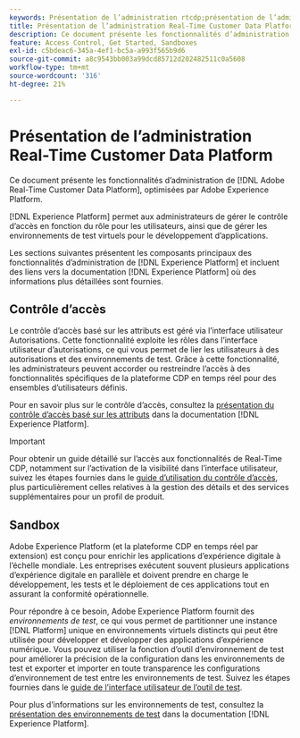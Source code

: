 ```yaml
---
keywords: Présentation de l’administration rtcdp;présentation de l’administration
title: Présentation de l’administration Real-Time Customer Data Platform
description: Ce document présente les fonctionnalités d’administration d’Adobe Real-Time Customer Data Platform, optimisées par Adobe Experience Platform.
feature: Access Control, Get Started, Sandboxes
exl-id: c5bdeac6-345a-4ef1-bc5a-a993f565b9d6
source-git-commit: a8c9543bb003a99dcd85712d202482511c0a5608
workflow-type: tm+mt
source-wordcount: '316'
ht-degree: 21%

---
```


# Présentation de l’administration Real-Time Customer Data Platform

Ce document présente les fonctionnalités d’administration de [!DNL Adobe Real-Time Customer Data Platform], optimisées par Adobe Experience Platform.

[!DNL Experience Platform] permet aux administrateurs de gérer le contrôle d’accès en fonction du rôle pour les utilisateurs, ainsi que de gérer les environnements de test virtuels pour le développement d’applications.

Les sections suivantes présentent les composants principaux des fonctionnalités d’administration de [!DNL Experience Platform] et incluent des liens vers la documentation [!DNL Experience Platform] où des informations plus détaillées sont fournies.

## Contrôle d’accès

Le contrôle d’accès basé sur les attributs est géré via l’interface utilisateur Autorisations. Cette fonctionnalité exploite les rôles dans l’interface utilisateur d’autorisations, ce qui vous permet de lier les utilisateurs à des autorisations et des environnements de test. Grâce à cette fonctionnalité, les administrateurs peuvent accorder ou restreindre l’accès à des fonctionnalités spécifiques de la plateforme CDP en temps réel pour des ensembles d’utilisateurs définis.

Pour en savoir plus sur le contrôle d’accès, consultez la [présentation du contrôle d’accès basé sur les attributs](/help/access-control/abac/overview.md) dans la documentation [!DNL Experience Platform].

>[!IMPORTANT]
>
>Pour obtenir un guide détaillé sur l’accès aux fonctionnalités de Real-Time CDP, notamment sur l’activation de la visibilité dans l’interface utilisateur, suivez les étapes fournies dans le [guide d’utilisation du contrôle d’accès](../../access-control/ui/overview.md), plus particulièrement celles relatives à la gestion des détails et des services supplémentaires pour un profil de produit.

## Sandbox

Adobe Experience Platform (et la plateforme CDP en temps réel par extension) est conçu pour enrichir les applications d’expérience digitale à l’échelle mondiale. Les entreprises exécutent souvent plusieurs applications d’expérience digitale en parallèle et doivent prendre en charge le développement, les tests et le déploiement de ces applications tout en assurant la conformité opérationnelle.

Pour répondre à ce besoin, Adobe Experience Platform fournit des *environnements de test*, ce qui vous permet de partitionner une instance [!DNL Platform] unique en environnements virtuels distincts qui peut être utilisée pour développer et développer des applications d’expérience numérique. Vous pouvez utiliser la fonction d’outil d’environnement de test pour améliorer la précision de la configuration dans les environnements de test et exporter et importer en toute transparence les configurations d’environnement de test entre les environnements de test. Suivez les étapes fournies dans le [guide de l’interface utilisateur de l’outil de test](../../sandboxes/ui/sandbox-tooling.md).

Pour plus d’informations sur les environnements de test, consultez la [présentation des environnements de test](../../sandboxes/home.md) dans la documentation [!DNL Experience Platform].
